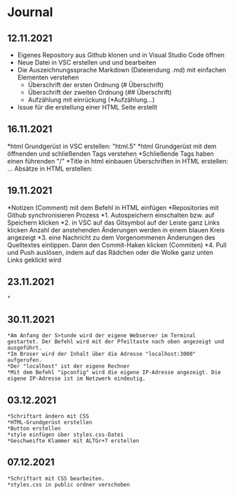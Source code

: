 # Journal

## 12.11.2021
* Eigenes Repository aus Github klonen und in Visual Studio Code öffnen
* Neue Datei in VSC erstellen und und bearbeiten
* Die Auszeichnungssprache Markdown (Dateiendung .md) mit einfachen Elementen verstehen
    * Überschrift der ersten Ordnung (# Überschrift)
    * Überschrift der zweiten Ordnung (## Überschrift)
    * Aufzählung mit einrückung (*Aufzählung...)
* Issue für die erstellung einer HTML Seite erstellt

## 16.11.2021
*html Grundgerüst in VSC erstellen: "html.5"
*html Grundgerüst mit dem öffnenden und schließenden Tags verstehen
*Schließende Tags haben einen führenden "/"
*Title in html einbauen 
Überschriften in HTML erstellen: <hl>...</hl>
Absätze in HTML erstellen: <p></p>

## 19.11.2021
*Notizen (Comment) mit dem Befehl <!----> in HTML einfügen
*Repositories mit Github synchronisieren
    Prozess
    *1. Autospeichern einschalten bzw. auf Speichern klicken
    *2. in VSC auf das Gitsymbol auf der Leiste ganz Links klicken
Anzahl der anstehenden Änderungen werden in einem blauen Kreis angezeigt
    *3. eine Nachricht zu dem Vorgenommenen Änderungen des Quelltextes eintippen. Dann den Commit-Haken klicken (Commiten)
    *4. Pull und Push auslösen, indem auf das Rädchen oder die Wolke ganz unten Links geklickt wird

## 23.11.2021
    *


## 30.11.2021
    *Am Anfang der S>tunde wird der eigene Webserver im Terminal gestartet. Der Befehl wird mit der Pfeiltaste nach oben angezeigt und ausgeführt.
    *Im Broser wird der Inhalt über die Adresse "localhost:3000" aufgerufen.
    *Der "localhost" ist der eigene Rechner
    *Mit dem Befehl "ipconfig" wird die eigene IP-Adresse angezeigt. Die eigene IP-Adresse ist im Netzwerk eindeutig.
    
## 03.12.2021
    *Schriftart ändern mit CSS
    *HTML-Grundgerüst erstellen
    *Button erstellen
    *style einfügen über styles.css-Datei
    *Geschweifte Klammer mit ALTGr+7 erstellen

## 07.12.2021
    *Schriftart mit CSS bearbeiten.
    *styles.css in public ordner verschoben